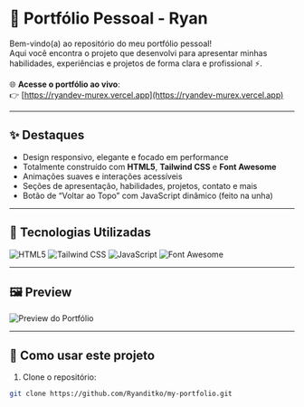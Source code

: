 # 💼 Portfólio Pessoal - Ryan

Bem-vindo(a) ao repositório do meu portfólio pessoal!  
Aqui você encontra o projeto que desenvolvi para apresentar minhas habilidades, experiências e projetos de forma clara e profissional ⚡.

🌐 **Acesse o portfólio ao vivo**:  
👉 [https://ryandev-murex.vercel.app](https://ryandev-murex.vercel.app)

---

## ✨ Destaques

- Design responsivo, elegante e focado em performance
- Totalmente construído com **HTML5**, **Tailwind CSS** e **Font Awesome**
- Animações suaves e interações acessíveis
- Seções de apresentação, habilidades, projetos, contato e mais
- Botão de “Voltar ao Topo” com JavaScript dinâmico (feito na unha)

---

## 🚀 Tecnologias Utilizadas

![HTML5](https://img.shields.io/badge/-HTML5-E34F26?style=flat&logo=html5&logoColor=fff)
![Tailwind CSS](https://img.shields.io/badge/-Tailwind%20CSS-06B6D4?style=flat&logo=tailwindcss&logoColor=fff)
![JavaScript](https://img.shields.io/badge/-JavaScript-F7DF1E?style=flat&logo=javascript&logoColor=000)
![Font Awesome](https://img.shields.io/badge/-Font%20Awesome-339AF0?style=flat&logo=fontawesome&logoColor=white)

---

## 🖼️ Preview

![Preview do Portfólio](https://i.imgur.com/eSVCs6a.png)

---

## 📂 Como usar este projeto

1. Clone o repositório:
```bash
git clone https://github.com/Ryanditko/my-portfolio.git
